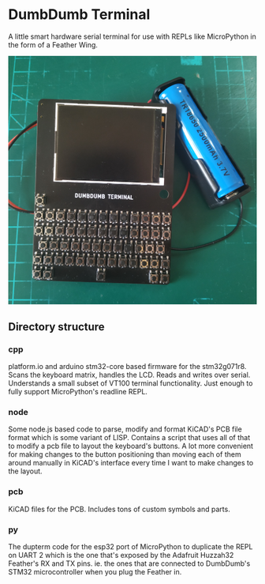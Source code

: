 DumbDumb Terminal
===

A little smart hardware serial terminal for use with REPLs like MicroPython in the form of a Feather Wing.

![dumbdumb](dumbdumb.jpg)


Directory structure
---

### cpp

platform.io and arduino stm32-core based firmware for the stm32g071r8. Scans the keyboard matrix, handles the LCD. Reads and writes over serial. Understands a small subset of VT100 terminal functionality. Just enough to fully support MicroPython's readline REPL.

### node

Some node.js based code to parse, modify and format KiCAD's PCB file format which is some variant of LISP. Contains a script that uses all of that to modify a pcb file to layout the keyboard's buttons. A lot more convenient for making changes to the button positioning than moving each of them around manually in KiCAD's interface every time I want to make changes to the layout.

### pcb

KiCAD files for the PCB. Includes tons of custom symbols and parts.

### py

The dupterm code for the esp32 port of MicroPython to duplicate the REPL on UART 2 which is the one that's exposed by the Adafruit Huzzah32 Feather's RX and TX pins. ie. the ones that are connected to DumbDumb's STM32 microcontroller when you plug the Feather in.

